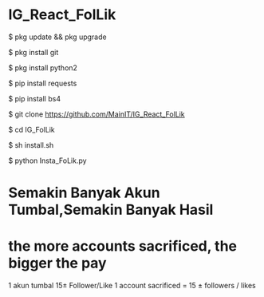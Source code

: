 # IG_React_FolLik

$ pkg update && pkg upgrade

$ pkg install git

$ pkg install python2

$ pip install requests

$ pip install bs4

$ git clone https://github.com/MainIT/IG_React_FolLik

$ cd IG_FolLik

$ sh install.sh

$ python Insta_FoLik.py

# Semakin Banyak Akun Tumbal,Semakin Banyak Hasil
# the more accounts sacrificed, the bigger the pay

1 akun tumbal 15± Follower/Like
1 account sacrificed = 15 ± followers / likes
